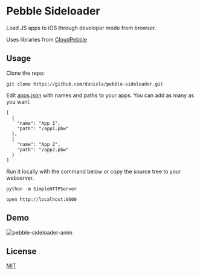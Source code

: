 # Pebble Sideloader

Load JS apps to iOS through developer mode from browser.

Uses libraries from [CloudPebble](https://github.com/pebble/cloudpebble/tree/master/ide/static/ide/js/libpebble)

## Usage

Clone the repo:

    git clone https://github.com/danisla/pebble-sideloader.git

Edit [apps.json](apps.json) with names and paths to your apps. You can add as many as you want.

    [
      {
        "name": "App 1",
        "path": "/app1.pbw"
      },
      {
        "name": "App 2",
        "path": "/app2.pbw"
      }
    ]

Run it locally with the command below or copy the source tree to your webserver.

    python -m SimpleHTTPServer
    
    open http://localhost:8000
    
## Demo

![pebble-sideloader-anim](https://cloud.githubusercontent.com/assets/323725/4515125/cdc841c0-4ba9-11e4-887d-44cfc52b7a1f.gif)

## License

[MIT](LICENSE)
